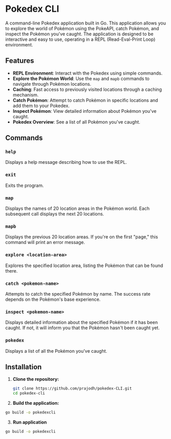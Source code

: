 # Pokedex CLI

A command-line Pokedex application built in Go. This application allows you to explore the world of Pokémon using the PokeAPI, catch Pokémon, and inspect the Pokémon you've caught. The application is designed to be interactive and easy to use, operating in a REPL (Read-Eval-Print Loop) environment.

## Features

- **REPL Environment**: Interact with the Pokedex using simple commands.
- **Explore the Pokémon World**: Use the `map` and `mapb` commands to navigate through Pokémon locations.
- **Caching**: Fast access to previously visited locations through a caching mechanism.
- **Catch Pokémon**: Attempt to catch Pokémon in specific locations and add them to your Pokedex.
- **Inspect Pokémon**: View detailed information about Pokémon you've caught.
- **Pokedex Overview**: See a list of all Pokémon you've caught.

## Commands

### `help`
Displays a help message describing how to use the REPL.

### `exit`
Exits the program.

### `map`
Displays the names of 20 location areas in the Pokémon world. Each subsequent call displays the next 20 locations.

### `mapb`
Displays the previous 20 location areas. If you're on the first "page," this command will print an error message.

### `explore <location-area>`
Explores the specified location area, listing the Pokémon that can be found there.

### `catch <pokemon-name>`
Attempts to catch the specified Pokémon by name. The success rate depends on the Pokémon's base experience.

### `inspect <pokemon-name>`
Displays detailed information about the specified Pokémon if it has been caught. If not, it will inform you that the Pokémon hasn't been caught yet.

### `pokedex`
Displays a list of all the Pokémon you've caught.

## Installation

1. **Clone the repository:**

   ```bash
   git clone https://github.com/prajodh/pokedex-CLI.git
   cd pokedex-cli
   ```
   
2. **Build the application:**

   
  ```bash
  go build -o pokedexcli
  ```
3. **Run application**


  ```bash
  go build -o pokedexcli
  ```




